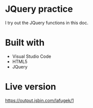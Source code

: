 # JQuery practice

I try out the JQuery functions in this doc.

# Built with

- Visual Studio Code
- HTML5
- JQuery

# Live version
https://output.jsbin.com/lafugek/1


